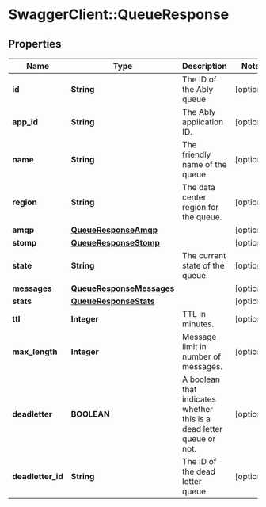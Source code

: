 # SwaggerClient::QueueResponse

## Properties
Name | Type | Description | Notes
------------ | ------------- | ------------- | -------------
**id** | **String** | The ID of the Ably queue | [optional] 
**app_id** | **String** | The Ably application ID. | [optional] 
**name** | **String** | The friendly name of the queue. | [optional] 
**region** | **String** | The data center region for the queue. | [optional] 
**amqp** | [**QueueResponseAmqp**](QueueResponseAmqp.md) |  | [optional] 
**stomp** | [**QueueResponseStomp**](QueueResponseStomp.md) |  | [optional] 
**state** | **String** | The current state of the queue. | [optional] 
**messages** | [**QueueResponseMessages**](QueueResponseMessages.md) |  | [optional] 
**stats** | [**QueueResponseStats**](QueueResponseStats.md) |  | [optional] 
**ttl** | **Integer** | TTL in minutes. | [optional] 
**max_length** | **Integer** | Message limit in number of messages. | [optional] 
**deadletter** | **BOOLEAN** | A boolean that indicates whether this is a dead letter queue or not. | [optional] 
**deadletter_id** | **String** | The ID of the dead letter queue. | [optional] 

